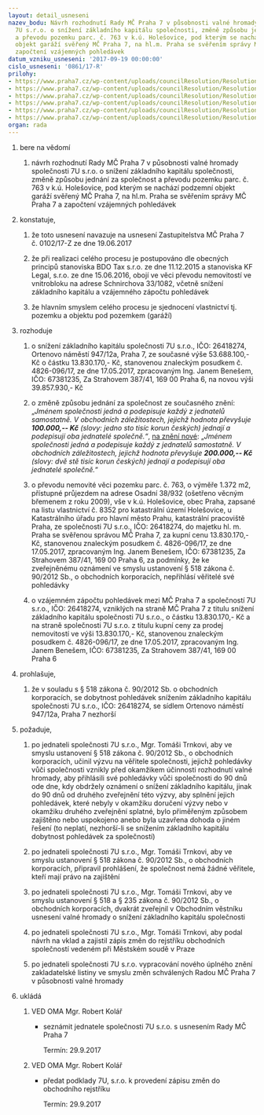 ```yaml
---
layout: detail_usneseni
nazev_bodu: Návrh rozhodnutí Rady MČ Praha 7 v působnosti valné hromady společnosti
  7U s.r.o. o snížení základního kapitálu společnosti, změně způsobu jednání za společnost
  a převodu pozemku parc. č. 763 v k.ú. Holešovice, pod kterým se nachází podzemní
  objekt garáží svěřený MČ Praha 7, na hl.m. Praha se svěřením správy MČ Praha 7 a
  započtení vzájemných pohledávek
datum_vzniku_usneseni: '2017-09-19 00:00:00'
cislo_usneseni: '0861/17-R'
prilohy:
- https://www.praha7.cz/wp-content/uploads/councilResolution/Resolutions/29089/export/01_7U763vh~248940.docx
- https://www.praha7.cz/wp-content/uploads/councilResolution/Resolutions/29089/export/02_7U763vh~248939.pdf
- https://www.praha7.cz/wp-content/uploads/councilResolution/Resolutions/29089/export/03_7U763vh~248938.PDF
- https://www.praha7.cz/wp-content/uploads/councilResolution/Resolutions/29089/export/04_7U763vh~248937.pdf
- https://www.praha7.cz/wp-content/uploads/councilResolution/Resolutions/29089/export/170918zapisDR7Ustanoviskozaklkapital~248936.pdf
- https://www.praha7.cz/wp-content/uploads/councilResolution/Resolutions/29089/export/export~295237.pdf
organ: rada
---
```

<ol class="urzList_view" id="urzList">
<li id="" class="urzClass1"><span name="1">bere na vědomí</span>
<ol class="urzOlClass">
<li id="" class="urzClass2" style="TEXT-ALIGN: left"><span><p>návrh rozhodnutí Rady MČ Praha 7 v působnosti valné hromady společnosti 7U s.r.o. o snížení základního kapitálu společnosti, změně způsobu jednání za společnost a převodu pozemku parc. č. 763 v k.ú. Holešovice, pod kterým se nachází podzemní objekt garáží svěřený MČ Praha 7, na hl.m. Praha se svěřením správy MČ Praha 7 a započtení vzájemných pohledávek</p></span></li></ol></li>
<li id="" class="urzClass1"><span name="50">konstatuje,</span>
<ol class="urzOlClass">
<li id="" class="urzClass2" style="TEXT-ALIGN: left"><span><p>že toto usnesení navazuje na usnesení Zastupitelstva MČ Praha 7 č.&nbsp;0102/17-Z ze dne 19.06.2017</p></span></li>
<li id="" class="urzClass2" style="TEXT-ALIGN: left"><span><p>že při realizaci celého procesu je postupováno dle obecných principů stanoviska BDO Tax s.r.o. ze dne 11.12.2015 a stanoviska KF Legal, s.r.o. ze dne 15.06.2016, obojí ve věci převodu nemovitostí ve vnitrobloku na adrese Schnirchova 33/1082, včetně snížení základního kapitálu a vzájemného zápočtu pohledávek</p></span></li>
<li id="" class="urzClass2" style="TEXT-ALIGN: left"><span><p>že hlavním smyslem celého procesu je sjednocení vlastnictví tj. pozemku a objektu pod pozemkem (garáží)</p></span></li></ol></li>
<li id="" class="urzClass1"><span name="68">rozhoduje</span>
<ol class="urzOlClass">
<li id="" class="urzClass2" style="TEXT-ALIGN: left"><span><p>o snížení základního kapitálu společnosti 7U s.r.o., IČO: 26418274, Ortenovo náměstí 947/12a, Praha 7, ze současné výše 53.688.100,- Kč o částku 13.830.170,- Kč, stanovenou znaleckým posudkem č. 4826-096/17, ze dne 17.05.2017, zpracovaným Ing. Janem Benešem, IČO: 67381235, Za Strahovem 387/41, 169 00 Praha 6, na novou výši 39.857.930,- Kč</p></span></li>
<li id="" class="urzClass2" style="TEXT-ALIGN: left"><span><p>o změně způsobu jednání za společnost ze současného znění: „<em>Jménem společnosti jedná a podepisuje každý z jednatelů samostatně. V obchodních záležitostech, jejichž hodnota převyšuje <strong>100.000,-- Kč</strong> (slovy: jedno sto tisíc korun českých) jednají a podepisují oba jednatelé společně.“</em>, <span style="TEXT-DECORATION: underline" data-mce-style="text-decoration: underline;">na znění nové</span>: „<em>Jménem společnosti jedná a podepisuje každý z jednatelů samostatně. V obchodních záležitostech, jejichž hodnota převyšuje <strong>200.000,-- Kč</strong> (slovy: dvě stě tisíc korun českých) jednají a podepisují oba jednatelé společně.</em>“<br></p></span></li>
<li id="" class="urzClass2" style="TEXT-ALIGN: left"><span><p>o převodu nemovité věci pozemku parc. č. 763, o výměře 1.372 m2, přístupné průjezdem na adrese Osadní 38/932 (ošetřeno věcným břemenem z roku 2009), vše v k.ú. Holešovice, obec Praha, zapsané na listu vlastnictví č. 8352 pro katastrální území Holešovice, u Katastrálního úřadu pro hlavní město Prahu, katastrální pracoviště Praha, ze společnosti 7U s.r.o., IČO: 26418274, do majetku hl. m. Praha se svěřenou správou MČ Praha 7, za kupní cenu 13.830.170,- Kč, stanovenou znaleckým posudkem č. 4826-096/17, ze dne 17.05.2017, zpracovaným Ing. Janem Benešem, IČO: 67381235, Za Strahovem 387/41, 169 00 Praha 6, za podmínky, že ke zveřejněnému oznámení ve smyslu ustanovení § 518 zákona č. 90/2012 Sb., o obchodních korporacích, nepřihlásí věřitelé své pohledávky</p></span></li>
<li id="" class="urzClass2" style="TEXT-ALIGN: left"><span><p>o vzájemném zápočtu pohledávek mezi MČ Praha 7 a společností 7U s.r.o., IČO: 26418274, vzniklých na straně MČ Praha 7 z titulu snížení základního kapitálu společnosti 7U s.r.o., o částku&nbsp;13.830.170,- Kč a na straně společnosti 7U s.r.o. z titulu kupní ceny za prodej nemovitostí ve výši&nbsp;13.830.170,- Kč, stanovenou znaleckým posudkem č. 4826-096/17, ze dne 17.05.2017, zpracovaným Ing. Janem Benešem, IČO: 67381235, Za Strahovem 387/41, 169 00 Praha 6<br></p></span></li></ol></li>
<li id="" class="urzClass1"><span name="88">prohlašuje,</span>
<ol class="urzOlClass">
<li id="" class="urzClass2" style="TEXT-ALIGN: left"><span><p>že v souladu s § 518 zákona č. 90/2012 Sb. o obchodních korporacích, se dobytnost pohledávek snížením základního kapitálu společnosti 7U s.r.o., IČO: 26418274, se sídlem Ortenovo náměstí 947/12a, Praha 7 nezhorší</p></span></li></ol></li>
<li id="" class="urzClass1"><span name="63">požaduje,</span>
<ol class="urzOlClass" id="">
<li id="" class="urzClass2" style="TEXT-ALIGN: left"><span><p>po jednateli společnosti 7U s.r.o., Mgr. Tomáši Trnkovi, aby ve smyslu ustanovení § 518 zákona č. 90/2012 Sb., o obchodních korporacích, učinil výzvu na věřitele společnosti, jejichž pohledávky vůči společnosti vznikly před okamžikem účinnosti rozhodnutí valné hromady, aby přihlásili své pohledávky vůči společnosti do 90 dnů ode dne, kdy obdržely oznámení o snížení základního kapitálu, jinak do 90 dnů od druhého zveřejnění této výzvy, aby splnění jejich pohledávek, které nebyly v okamžiku doručení výzvy nebo v okamžiku druhého zveřejnění splatné, bylo přiměřeným způsobem zajištěno nebo uspokojeno anebo byla uzavřena dohoda o jiném řešení (to neplatí, nezhorší-li se snížením základního kapitálu dobytnost pohledávek za společností)<br></p></span></li>
<li id="" class="urzClass2" style="TEXT-ALIGN: left"><span><p>po jednateli společnosti 7U s.r.o., Mgr. Tomáši Trnkovi,&nbsp;aby ve smyslu ustanovení § 518 zákona č. 90/2012 Sb., o obchodních korporacích, připravil prohlášení, že společnost nemá žádné věřitele, kteří mají právo na zajištění</p></span></li>

<li id="" class="urzClass2" style="TEXT-ALIGN: left"><span><p>po jednateli společnosti 7U s.r.o., Mgr. Tomáši Trnkovi,&nbsp;aby ve smyslu ustanovení § 518 a § 235 zákona č. 90/2012 Sb., o obchodních korporacích, dvakrát zveřejnil v Obchodním věstníku usnesení valné hromady o snížení základního kapitálu společnosti</p></span></li>
<li id="" class="urzClass2" style="TEXT-ALIGN: left"><span><p>po jednateli společnosti 7U s.r.o., Mgr. Tomáši Trnkovi,&nbsp;aby podal návrh na vklad a zajistil zápis změn do rejstříku obchodních společností vedeném při Městském soudě v Praze<br></p></span></li>
<li id="" class="urzClass2" style="TEXT-ALIGN: left"><span><p>po jednateli společnosti 7U s.r.o. vypracování nového úplného znění zakladatelské listiny ve smyslu změn schválených Radou MČ Praha 7 v působnosti valné hromady</p></span></li></ol></li><li class="urzClass1" id="urzUkoly"><span name="1">ukládá</span><ol class="urzOlClass"><li class="urzClass2"><span><p>VED OMA Mgr. Robert Kolář</p></span><ul class="urzUlClass"><li class="urzClass3"><span><p>seznámit jednatele společnosti 7U s.r.o. s usnesením Rady MČ Praha 7</p></span><span class="urzUkolTermin">  Termín:&nbsp;29.9.2017</span></li></ul></li><li class="urzClass2"><span><p>VED OMA Mgr. Robert Kolář</p></span><ul class="urzUlClass"><li class="urzClass3"><span><p>předat podklady 7U, s.r.o. k provedení zápisu změn do obchodního rejstříku</p></span><span class="urzUkolTermin">  Termín:&nbsp;29.9.2017</span></li></ul></li></ol></li>
</ol>
